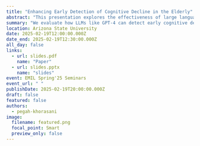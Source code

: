 ```yaml
---
title: "Enhancing Early Detection of Cognitive Decline in the Elderly"
abstract: "This presentation explores the effectiveness of large language models (LLMs) like GPT-4 and Llama 2 in identifying early signs of cognitive decline from real-world electronic health record (EHR) clinical notes. The study compares these LLMs with traditional machine learning models and introduces an ensemble method that combines their predictions. Results show that while LLMs provide complementary value, the ensemble approach significantly improves diagnostic accuracy, achieving an F1 score of 92.1% with 90.2% precision and 94.2% recall. This talk highlights how combining general-purpose LLMs with local models can support early detection of dementia-related disorders and enhance clinical decision-making."
summary: "We evaluate how LLMs like GPT-4 can detect early cognitive decline from EHR notes and show that an ensemble with traditional models boosts diagnostic accuracy, demonstrating the value of hybrid AI approaches in early dementia screening."
location: Arizona State University
date: 2025-02-19T12:00:00.000Z
date_end: 2025-02-19T12:30:00.000Z
all_day: false
links:
  - url: slides.pdf
    name: "Paper"
  - url: slides.pptx
    name: "slides"
event: EMIL Spring'25 Seminars
event_url: " "
publishDate: 2025-02-19T20:00:00.000Z
draft: false
featured: false
authors:
  - pegah-khorasani
image:
  filename: featured.png
  focal_point: Smart
  preview_only: false
---
```


